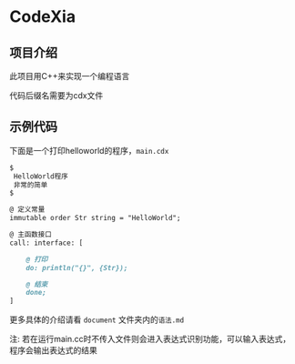 # CodeXia

## 项目介绍

此项目用C++来实现一个编程语言

代码后缀名需要为cdx文件

## 示例代码

下面是一个打印helloworld的程序，`main.cdx`

```markdown
$
 HelloWorld程序
 非常的简单
$

@ 定义常量
immutable order Str string = "HelloWorld";

@ 主函数接口
call: interface: [

    @ 打印
    do: println("{}", {Str});

    @ 结束
    done;
]
```

更多具体的介绍请看 `document` 文件夹内的`语法.md`

注: 若在运行main.cc时不传入文件则会进入表达式识别功能，可以输入表达式，程序会输出表达式的结果
